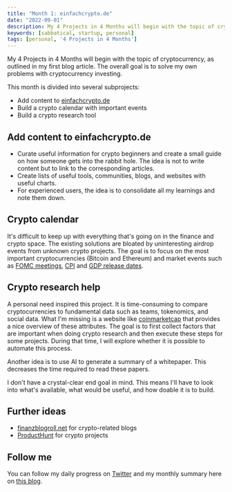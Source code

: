 ```yaml
---
title: "Month 1: einfachcrypto.de"
date: "2022-09-01"
description: My 4 Projects in 4 Months will begin with the topic of cryptocurrency, as outlined in my first blog article. The overall goal is to solve my own problems with cryptocurrency investing.
keywords: [sabbatical, startup, personal]
tags: [personal, '4 Projects in 4 Months']
---
```


My 4 Projects in 4 Months will begin with the topic of cryptocurrency, as outlined in my first blog article. The overall goal is to solve my own problems with cryptocurrency investing.

This month is divided into several subprojects:
- Add content to [einfachcrypto.de](https://einfachcrypto.de/)
- Build a crypto calendar with important events
- Build a crypto research tool

## Add content to einfachcrypto.de

- Curate useful information for crypto beginners and create a small guide on how someone gets into the rabbit hole. The idea is not to write content but to link to the corresponding articles.
- Create lists of useful tools, communities, blogs, and websites with useful charts.
- For experienced users, the idea is to consolidate all my learnings and note them down.

## Crypto calendar
It's difficult to keep up with everything that's going on in the finance and crypto space. The existing solutions are bloated by uninteresting airdrop events from unknown crypto projects. The goal is to focus on the most important cryptocurrencies (Bitcoin and Ethereum) and market events such as [FOMC meetings](https://admiralmarkets.com/education/articles/fundamental-analysys/what-is-the-fomc-meeting-schedule-and-why-is-it-important), [CPI](https://smartasset.com/investing/consumer-price-index-definition) and [GDP release dates](https://www.investopedia.com/ask/answers/what-is-gdp-why-its-important-to-economists-investors/).

## Crypto research help
A personal need inspired this project. It is time-consuming to compare cryptocurrencies to fundamental data such as teams, tokenomics, and social data. What I'm missing is a website like [coinmarketcap](https://coinmarketcap.com/) that provides a nice overview of these attributes. The goal is to first collect factors that are important when doing crypto research and then execute these steps for some projects. During that time, I will explore whether it is possible to automate this process. 

Another idea is to use AI to generate a summary of a whitepaper. This decreases the time required to read these papers.

I don't have a crystal-clear end goal in mind. This means I'll have to look into what's available, what would be useful, and how doable it is to build.

## Further ideas
- [finanzblogroll.net](https://www.finanzblogroll.net/) for crypto-related blogs
- [ProductHunt](https://www.producthunt.com/) for crypto projects

## Follow me
You can follow my daily progress on [Twitter](https://twitter.com/m91michel) and my monthly summary here on [this blog](/blog/).
